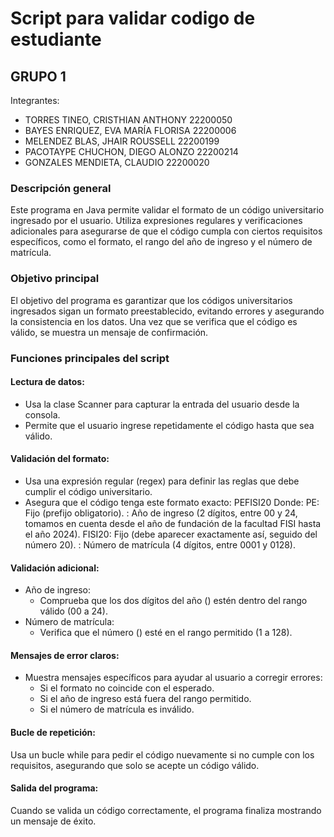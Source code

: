 # Script para validar codigo de estudiante

## GRUPO 1
Integrantes:
- TORRES TINEO, CRISTHIAN ANTHONY 	22200050
- BAYES ENRIQUEZ, EVA MARÍA FLORISA 	22200006
- MELENDEZ BLAS, JHAIR ROUSSELL	22200199
- PACOTAYPE CHUCHON, DIEGO ALONZO	22200214
- GONZALES MENDIETA, CLAUDIO	22200020

### Descripción general
Este programa en Java permite validar el formato de un código universitario ingresado por el usuario. Utiliza expresiones regulares y verificaciones adicionales para asegurarse de que el código cumpla con ciertos requisitos específicos, como el formato, el rango del año de ingreso y el número de matrícula.

### Objetivo principal
El objetivo del programa es garantizar que los códigos universitarios ingresados sigan un formato preestablecido, evitando errores y asegurando la consistencia en los datos. Una vez que se verifica que el código es válido, se muestra un mensaje de confirmación.

### Funciones principales del script
#### Lectura de datos:
- Usa la clase Scanner para capturar la entrada del usuario desde la consola.
- Permite que el usuario ingrese repetidamente el código hasta que sea válido.

#### Validación del formato:
- Usa una expresión regular (regex) para definir las reglas que debe cumplir el código universitario.
- Asegura que el código tenga este formato exacto: PE<aa>FISI20<nnnn>
  Donde:
  PE: Fijo (prefijo obligatorio).
  <aa>: Año de ingreso (2 dígitos, entre 00 y 24, tomamos en cuenta desde el año de fundación de la facultad FISI hasta el año 2024).
  FISI20: Fijo (debe aparecer exactamente así, seguido del número 20).
  <nnnn>: Número de matrícula (4 dígitos, entre 0001 y 0128).

#### Validación adicional:
- Año de ingreso:
  - Comprueba que los dos dígitos del año (<aa>) estén dentro del rango válido (00 a 24).
- Número de matrícula:
  - Verifica que el número (<nnnn>) esté en el rango permitido (1 a 128).

#### Mensajes de error claros:
- Muestra mensajes específicos para ayudar al usuario a corregir errores:
  - Si el formato no coincide con el esperado.
  - Si el año de ingreso está fuera del rango permitido.
  - Si el número de matrícula es inválido.

#### Bucle de repetición:
Usa un bucle while para pedir el código nuevamente si no cumple con los requisitos, asegurando que solo se acepte un código válido.

#### Salida del programa:
Cuando se valida un código correctamente, el programa finaliza mostrando un mensaje de éxito.
